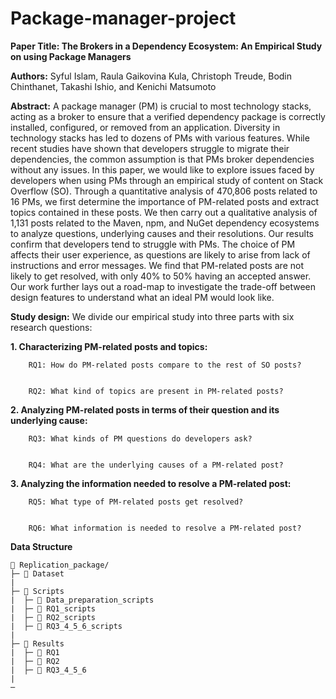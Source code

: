 # Package-manager-project
**Paper Title: The Brokers in a Dependency Ecosystem: An Empirical Study on using Package Managers**


**Authors:** Syful Islam, Raula Gaikovina Kula, Christoph Treude, Bodin Chinthanet, Takashi Ishio, and Kenichi Matsumoto 


**Abstract:** A package manager (PM) is crucial to most technology stacks, acting as a broker to ensure that a verified dependency package is correctly installed, configured, or removed from an application.
Diversity in technology stacks has led to dozens of PMs with various features.
While recent studies have shown that developers struggle to migrate their dependencies, the common assumption is that PMs broker dependencies without any issues. 
In this paper, we would like to explore issues faced by developers when using PMs through an empirical study of content on Stack Overflow (SO).
Through a quantitative analysis of 470,806  posts related to 16 PMs, we first determine the importance of PM-related posts and extract topics contained in these posts.
We then carry out a qualitative analysis of 1,131 posts related to the Maven, npm, and NuGet dependency ecosystems to analyze questions, underlying causes and their resolutions.
Our results confirm that developers tend to struggle with PMs.
The choice of PM affects their user experience, as questions are likely to arise from lack of instructions and error messages.
We find that PM-related posts are not likely to get resolved, with only 40\% to 50\% having an accepted answer.
Our work further lays out a road-map to investigate the trade-off between design features to understand what an ideal PM would look like.

**Study design:**
We divide our empirical study into three parts with six research questions:

**1. Characterizing PM-related posts and topics:**


        RQ1: How do PM-related posts compare to the rest of SO posts?
        
        
        RQ2: What kind of topics are present in PM-related posts?
        
        
**2. Analyzing PM-related posts in terms of their question and its underlying cause:**


        RQ3: What kinds of PM questions do developers ask?
        
        
        RQ4: What are the underlying causes of a PM-related post?
        
        
**3. Analyzing the information needed to resolve a PM-related post:**


        RQ5: What type of PM-related posts get resolved?
        
        
        RQ6: What information is needed to resolve a PM-related post?
        


**Data Structure**
```
📁 Replication_package/
├─ 📁 Dataset
|
├─ 📁 Scripts
|  ├─ 📁 Data_preparation_scripts
|  ├─ 📁 RQ1_scripts
|  ├─ 📁 RQ2_scripts
|  ├─ 📁 RQ3_4_5_6_scripts
|
├─ 📁 Results
|  ├─ 📁 RQ1
|  ├─ 📁 RQ2
|  ├─ 📁 RQ3_4_5_6 
|
─

```
